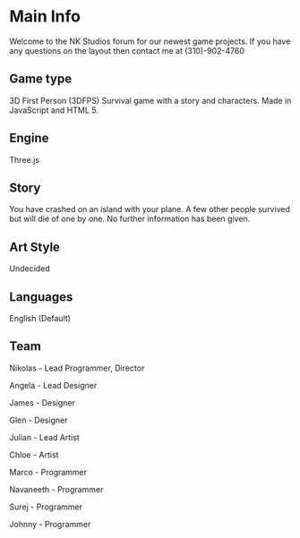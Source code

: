 # Main Info

Welcome to the NK Studios forum for our newest game projects. If you have any questions on the layout then contact me at (310)-902-4760

## Game type

3D First Person (3DFPS) Survival game with a story and characters. Made in JavaScript and HTML 5.

## Engine

Three.js 

## Story

You have crashed on an island with your plane. A few other people survived but will die of one by one. No further information has been given.

## Art Style

Undecided

## Languages 

English (Default)

## Team

Nikolas - Lead Programmer, Director

Angela - Lead Designer

James - Designer

Glen - Designer

Julian - Lead Artist

Chloe - Artist

Marco - Programmer

Navaneeth - Programmer

Surej - Programmer

Johnny - Programmer

